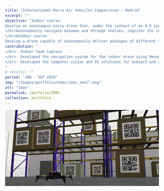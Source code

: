 ```yaml
---
title: "International Micro Air Vehicles Competition – Madrid"
excerpt: ""
objective: "Indoor course: 
Develop an autonomous micro drone that, under the context of an 4.0 industry, is capable of performing several tasks such as:
</br>Autonomously navigate between and through shelves, register the inventory of products, pickup a box and deploy it at a specific spot.
</br>Outdoor course:
Develop a drone capable of autonomously deliver packages of different sizes, detect rooftops, create two dimensions reconstructed maps."
contribution: "
</br>- Indoor team Captain
</br>- Developed the navigation system for the indoor drone using Monocular ORB SLAM combined with odometry data.
</br>- Developed the computer vision and AI solutions for onboard and offboard control.
"
# results: ""
period: "JAN - SEP 2019"
img: "/images/portfolio/imav/imav_small.png"
alt: "imav"
permalink: /porfolio/IMAV
collection: portfolio
---
```


<img src="/images/portfolio/imav/imav_flat.png"/>